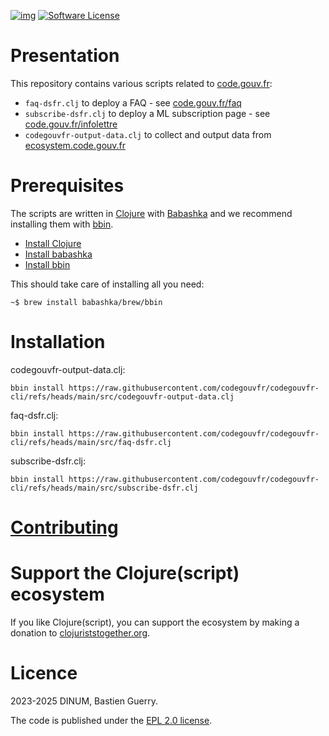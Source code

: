 [![img](https://img.shields.io/badge/code.gouv.fr-contributif-blue.svg)](https://code.gouv.fr/documentation/#quels-degres-douverture-pour-les-codes-sources)
[![Software License](https://img.shields.io/badge/Licence-EPL.svg)](https://githut.com/codegouvfr/codegouvfr-cli/tree/main/item/LICENSES/LICENSE.EPL-2.0.txt)

# Presentation

This repository contains various scripts related to [code.gouv.fr](https://code.gouv.fr):

- `faq-dsfr.clj` to deploy a FAQ - see [code.gouv.fr/faq](https://code.gouv.fr/faq)
- `subscribe-dsfr.clj` to deploy a ML subscription page - see [code.gouv.fr/infolettre](https://code.gouv.fr/infolettre/)
- `codegouvfr-output-data.clj` to collect and output data from [ecosystem.code.gouv.fr](https://ecosystem.code.gouv.fr)

# Prerequisites

The scripts are written in [Clojure](https://clojure.org) with
[Babashka](https://babashka.org) and we recommend installing them with
[bbin](https://github.com/babashka/bbin).

-   [Install Clojure](https://clojure.org/guides/install_clojure)
-   [Install babashka](https://github.com/babashka/babashka#installation)
-   [Install bbin](https://github.com/babashka/bbin#installation)

This should take care of installing all you need:

    ~$ brew install babashka/brew/bbin

# Installation

codegouvfr-output-data.clj:

    bbin install https://raw.githubusercontent.com/codegouvfr/codegouvfr-cli/refs/heads/main/src/codegouvfr-output-data.clj

faq-dsfr.clj:

    bbin install https://raw.githubusercontent.com/codegouvfr/codegouvfr-cli/refs/heads/main/src/faq-dsfr.clj

subscribe-dsfr.clj:

    bbin install https://raw.githubusercontent.com/codegouvfr/codegouvfr-cli/refs/heads/main/src/subscribe-dsfr.clj

# [Contributing](CONTRIBUTING.md)

# Support the Clojure(script) ecosystem

If you like Clojure(script), you can support the ecosystem by making a donation to [clojuriststogether.org](https://www.clojuriststogether.org).

# Licence

2023-2025 DINUM, Bastien Guerry.

The code is published under the [EPL 2.0 license](LICENSES/LICENSE.EPL-2.0.txt).

